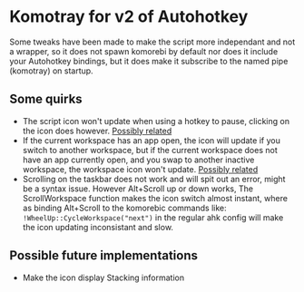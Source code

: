 # Komotray for v2 of Autohotkey
Some tweaks have been made to make the script more independant and not a wrapper, so it does not spawn komorebi by default nor does it include your Autohotkey bindings, but it does make it subscribe to the named pipe (komotray) on startup.

## Some quirks 
* The script icon won't update when using a hotkey to pause, clicking on the icon does however. [Possibly related](https://github.com/da-rth/yasb/issues/54)
* If the current workspace has an app open, the icon will update if you switch to another workspace, but if the current workspace does not have an app currently open, and you swap to another inactive workspace, the workspace icon won't update. [Possibly related](https://github.com/da-rth/yasb/issues/131)
* Scrolling on the taskbar does not work and will spit out an error, might be a syntax issue. However Alt+Scroll up or down works, The ScrollWorkspace function makes the icon switch almost instant, where as binding Alt+Scroll to the komorebic commands like: `!WheelUp::CycleWorkspace("next")` in the regular ahk config will make the icon updating inconsistant and slow.

## Possible future implementations
* Make the icon display Stacking information
